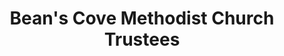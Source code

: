 ---
layout: repo
title: "Bean's Cove Methodist Church Trustees"
id: 13748
permalink: repos/13748/
---